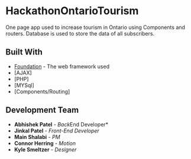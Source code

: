 # HackathonOntarioTourism
One page app used to increase tourism in Ontario using Components and routers. Database is used to store the data of all subscribers.

## Built With

* [Foundation](https://foundation.zurb.com/) - The web framework used
* [AJAX]
* [PHP]
* [MYSql]
* [Components/Routing]


## Development Team

* **Abhishek Patel** - *Back*End Developer* 
* **Jinkal Patel** - *Front-End Developer*
* **Main Shalabi** - *PM*
* **Connor Herring** - *Motion*
* **Kyle Smeltzer** - *Designer*
